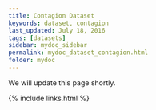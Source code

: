 ```yaml
---
title: Contagion Dataset
keywords: dataset, contagion
last_updated: July 18, 2016
tags: [datasets]
sidebar: mydoc_sidebar
permalink: mydoc_dataset_contagion.html
folder: mydoc
---
```


We will update this page shortly.

{% include links.html %}
